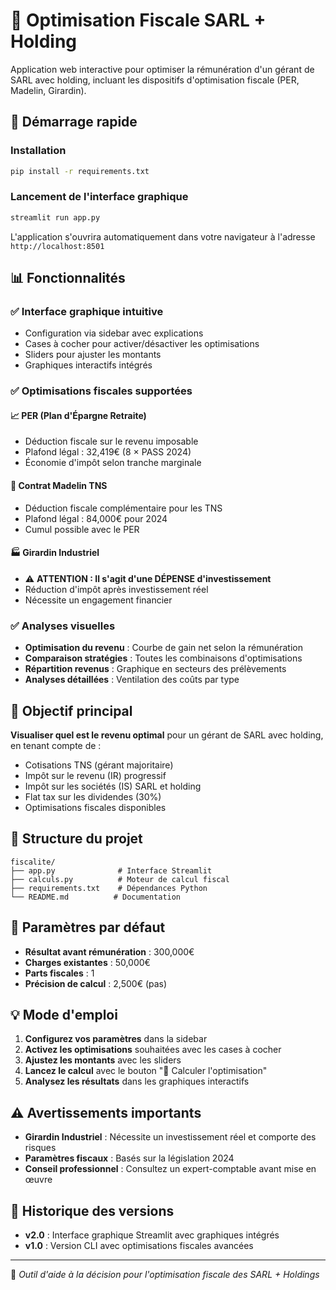 # 🎯 Optimisation Fiscale SARL + Holding

Application web interactive pour optimiser la rémunération d'un gérant de SARL avec holding, incluant les dispositifs d'optimisation fiscale (PER, Madelin, Girardin).

## 🚀 Démarrage rapide

### Installation
```bash
pip install -r requirements.txt
```

### Lancement de l'interface graphique
```bash
streamlit run app.py
```

L'application s'ouvrira automatiquement dans votre navigateur à l'adresse `http://localhost:8501`

## 📊 Fonctionnalités

### ✅ Interface graphique intuitive
- Configuration via sidebar avec explications
- Cases à cocher pour activer/désactiver les optimisations
- Sliders pour ajuster les montants
- Graphiques interactifs intégrés

### ✅ Optimisations fiscales supportées

#### 📈 PER (Plan d'Épargne Retraite)
- Déduction fiscale sur le revenu imposable
- Plafond légal : 32,419€ (8 × PASS 2024)
- Économie d'impôt selon tranche marginale

#### 🏥 Contrat Madelin TNS
- Déduction fiscale complémentaire pour les TNS
- Plafond légal : 84,000€ pour 2024
- Cumul possible avec le PER

#### 🏭 Girardin Industriel
- ⚠️ **ATTENTION : Il s'agit d'une DÉPENSE d'investissement**
- Réduction d'impôt après investissement réel
- Nécessite un engagement financier

### ✅ Analyses visuelles
- **Optimisation du revenu** : Courbe de gain net selon la rémunération
- **Comparaison stratégies** : Toutes les combinaisons d'optimisations
- **Répartition revenus** : Graphique en secteurs des prélèvements
- **Analyses détaillées** : Ventilation des coûts par type

## 🎯 Objectif principal

**Visualiser quel est le revenu optimal** pour un gérant de SARL avec holding, en tenant compte de :
- Cotisations TNS (gérant majoritaire)
- Impôt sur le revenu (IR) progressif
- Impôt sur les sociétés (IS) SARL et holding
- Flat tax sur les dividendes (30%)
- Optimisations fiscales disponibles

## 📁 Structure du projet

```
fiscalite/
├── app.py              # Interface Streamlit
├── calculs.py          # Moteur de calcul fiscal
├── requirements.txt    # Dépendances Python
└── README.md          # Documentation
```

## 🔧 Paramètres par défaut

- **Résultat avant rémunération** : 300,000€
- **Charges existantes** : 50,000€
- **Parts fiscales** : 1
- **Précision de calcul** : 2,500€ (pas)

## 💡 Mode d'emploi

1. **Configurez vos paramètres** dans la sidebar
2. **Activez les optimisations** souhaitées avec les cases à cocher
3. **Ajustez les montants** avec les sliders
4. **Lancez le calcul** avec le bouton "🚀 Calculer l'optimisation"
5. **Analysez les résultats** dans les graphiques interactifs

## ⚠️ Avertissements importants

- **Girardin Industriel** : Nécessite un investissement réel et comporte des risques
- **Paramètres fiscaux** : Basés sur la législation 2024
- **Conseil professionnel** : Consultez un expert-comptable avant mise en œuvre

## 🔄 Historique des versions

- **v2.0** : Interface graphique Streamlit avec graphiques intégrés
- **v1.0** : Version CLI avec optimisations fiscales avancées

---

💼 *Outil d'aide à la décision pour l'optimisation fiscale des SARL + Holdings*